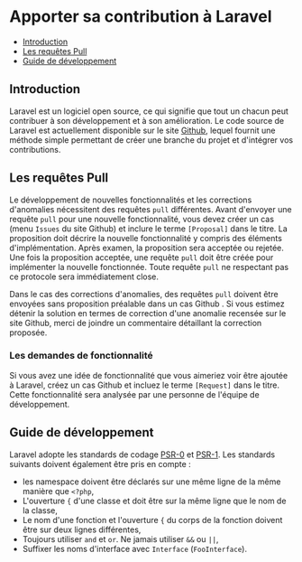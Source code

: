 # Apporter sa contribution à Laravel

- [Introduction](#introduction)
- [Les requêtes Pull](#pull-requests)
- [Guide de développement](#coding-guidelines)

<a name="introduction"></a>
## Introduction

Laravel est un logiciel open source, ce qui signifie que tout un chacun peut contribuer à son développement et à son amélioration. Le code source de Laravel est actuellement disponible sur le site [Github](http://github.com), lequel fournit une méthode simple permettant de créer une branche du projet et d'intégrer vos contributions.

<a name="pull-requests"></a>
## Les requêtes Pull

Le développement de nouvelles fonctionnalités et les corrections d'anomalies nécessitent des requêtes `pull` différentes. Avant d'envoyer une requête `pull` pour une nouvelle fonctionnalité, vous devez créer un cas (menu  `Issues` du site Github) et inclure le terme `[Proposal]` dans le titre. La proposition doit décrire la nouvelle fonctionnalité y compris des éléments d'implémentation. Après examen, la proposition  sera acceptée ou rejetée. Une fois la proposition acceptée, une requête `pull`  doit être créée pour implémenter la nouvelle fonctionnée. Toute requête `pull` ne respectant pas ce protocole sera immédiatement close.

Dans le cas des corrections d'anomalies, des requêtes `pull`  doivent être envoyées sans proposition préalable dans un cas Github . Si vous estimez détenir la solution en termes de correction d'une anomalie recensée sur le site Github, merci de joindre un commentaire détaillant la correction proposée.

### Les demandes de fonctionnalité

Si vous avez une idée de fonctionnalité que vous aimeriez voir être ajoutée à Laravel, créez un cas Github et incluez le terme `[Request]` dans le titre. Cette fonctionnalité sera analysée par une personne de l'équipe de développement.

<a name="coding-guidelines"></a>
## Guide de développement

Laravel adopte les standards de codage [PSR-0](https://github.com/php-fig/fig-standards/blob/master/accepted/PSR-0.md) et [PSR-1](https://github.com/php-fig/fig-standards/blob/master/accepted/PSR-1-basic-coding-standard.md). Les standards suivants doivent également être pris en compte :

- les namespace doivent être déclarés sur une même ligne de la même manière que `<?php`,
- L'ouverture `{` d'une classe et doit être sur la même ligne que le nom de la classe,
- Le nom d'une fonction et l'ouverture `{` du corps de la fonction doivent être sur deux lignes différentes,
- Toujours utiliser `and` et `or`. Ne jamais utiliser `&&` ou `||`,
- Suffixer les noms d'interface avec `Interface` (`FooInterface`).

